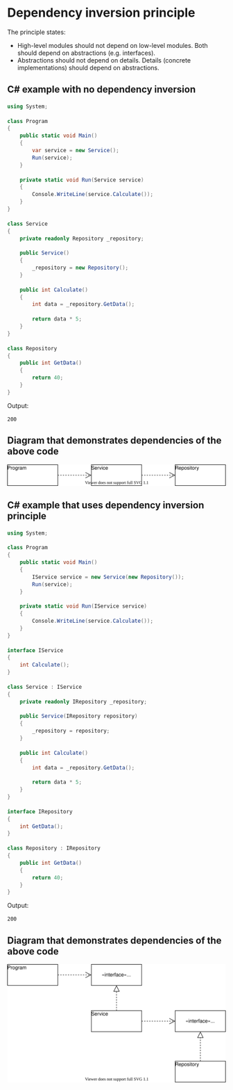 # Dependency inversion principle

 The principle states:

* High-level modules should not depend on low-level modules. Both should depend on abstractions (e.g. interfaces).
* Abstractions should not depend on details. Details (concrete implementations) should depend on abstractions.


## C# example with no dependency inversion

```csharp
using System;

class Program
{
    public static void Main()
    {
        var service = new Service();
        Run(service);
    }

    private static void Run(Service service)
    {
        Console.WriteLine(service.Calculate());
    }
}

class Service
{
    private readonly Repository _repository;

    public Service()
    {
        _repository = new Repository();
    }

    public int Calculate()
    {
        int data = _repository.GetData();

        return data * 5;
    }
}

class Repository
{
    public int GetData()
    {
        return 40;
    }
}
```

Output:

```output
200
```

## Diagram that demonstrates dependencies of the above code

<img src="dependency inversion no.svg">

## C# example that uses dependency inversion principle

```csharp
using System;

class Program
{
    public static void Main()
    {
        IService service = new Service(new Repository());
        Run(service);
    }

    private static void Run(IService service)
    {
        Console.WriteLine(service.Calculate());
    }
}

interface IService
{
    int Calculate();
}

class Service : IService
{
    private readonly IRepository _repository;

    public Service(IRepository repository)
    {
        _repository = repository;
    }

    public int Calculate()
    {
        int data = _repository.GetData();

        return data * 5;
    }
}

interface IRepository
{
    int GetData();
}

class Repository : IRepository
{
    public int GetData()
    {
        return 40;
    }
}
```

Output:

```output
200
```

## Diagram that demonstrates dependencies of the above code

<img src="dependency inversion.svg">
